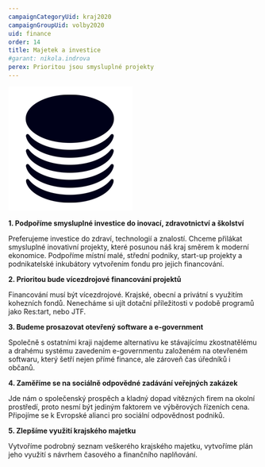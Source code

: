 ```yaml
---
campaignCategoryUid: kraj2020
campaignGroupUid: volby2020
uid: finance
order: 14
title: Majetek a investice
#garant: nikola.indrova
perex: Prioritou jsou smysluplné projekty
---
```


![](/assets/img/program2020/14_finance.png)


**1.  Podpoříme smysluplné investice do inovací, zdravotnictví a školství**
    
Preferujeme investice do zdraví, technologií a znalostí. Chceme přilákat smysluplné inovativní projekty, které posunou náš kraj směrem k moderní ekonomice. Podpoříme místní malé, střední podniky, start-up projekty a podnikatelské inkubátory vytvořením fondu pro jejich financování.
    
**2.  Prioritou bude vícezdrojové financování projektů**
    
Financování musí být vícezdrojové. Krajské, obecní a privátní s využitím kohezních fondů. Nenecháme si ujít dotační příležitosti v podobě programů jako Res:tart, nebo JTF.
    
**3.  Budeme prosazovat otevřený software a e-government**
    
Společně s ostatními kraji najdeme alternativu ke stávajícímu zkostnatělému a drahému systému zavedením e-governmentu založeném na otevřeném softwaru, který šetří nejen přímé finance, ale zároveň čas úředníků i občanů.
    

**4.  Zaměříme se na sociálně odpovědné zadávání veřejných zakázek**
    
Jde nám o společenský prospěch a kladný dopad vítězných firem na okolní prostředí, proto nesmí být jediným faktorem ve výběrových řízeních cena. Připojíme se k Evropské alianci pro sociální odpovědnost podniků.
    

**5.  Zlepšíme využití krajského majetku**
    
Vytvoříme podrobný seznam veškerého krajského majetku, vytvoříme plán jeho využití s návrhem časového a finančního naplňování.
